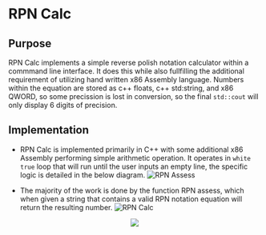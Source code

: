 # RPN Calc 

## Purpose
  RPN Calc implements a simple reverse polish notation calculator within a commmand line interface. It does this while also fullfilling the additional requirement of utilizing hand written x86 Assembly language. Numbers within the equation are stored as c++ floats, c++ std:string, and x86 QWORD, so some precission is lost in conversion, so the final `std::cout` will only display 6 digits of precision.
## Implementation 
* RPN Calc is implemented primarily in C++ with some additional x86 Assembly performing simple arithmetic operation. It operates in `white true` loop that will run until the user inputs an empty line, the specific logic is detailed in the below diagram. 
![RPN Assess](https://github.com/user-attachments/assets/539f1ba2-9445-47d7-b75d-1a81d49da89d)


* The majority of the work is done by the function RPN assess, which when given a string that contains a valid RPN notation equation will return the resulting number.
![RPN Calc](https://github.com/user-attachments/assets/5a7e4246-3623-4762-ba31-8515d9d9a011)

<p align="center">
  <a href="[https://git.io/typing-svg](https://github.com/user-attachments/assets/5a7e4246-3623-4762-ba31-8515d9d9a011)"><img src="https://github.com/user-attachments/assets/5a7e4246-3623-4762-ba31-8515d9d9a011"/></a>
</p>
